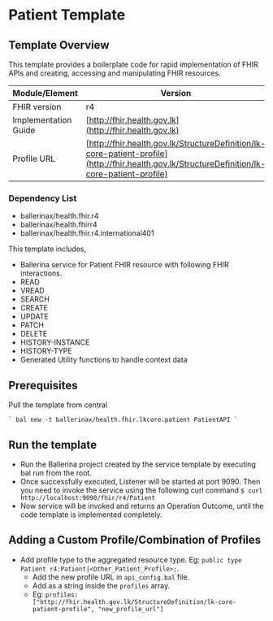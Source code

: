 

# Patient Template

## Template Overview

This template provides a boilerplate code for rapid implementation of FHIR APIs and creating, accessing and manipulating FHIR resources.


| Module/Element       | Version |
|---| --- |
| FHIR version         | r4 |
| Implementation Guide | [http://fhir.health.gov.lk](http://fhir.health.gov.lk) |
| Profile URL          |[http://fhir.health.gov.lk/StructureDefinition/lk-core-patient-profile](http://fhir.health.gov.lk/StructureDefinition/lk-core-patient-profile)|

### Dependency List

- ballerinax/health.fhir.r4
- ballerinax/health.fhirr4
- ballerinax/health.fhir.r4.international401

This template includes,

- Ballerina service for Patient FHIR resource with following FHIR interactions.
- READ
- VREAD
- SEARCH
- CREATE
- UPDATE
- PATCH
- DELETE
- HISTORY-INSTANCE
- HISTORY-TYPE
- Generated Utility functions to handle context data

## Prerequisites

Pull the template from central

    ` bal new -t ballerinax/health.fhir.lkcore.patient PatientAPI `

## Run the template
- Run the Ballerina project created by the service template by executing bal run from the root.
- Once successfully executed, Listener will be started at port 9090. Then you need to invoke the service using the following curl command
    ` $ curl http://localhost:9090/fhir/r4/Patient `
- Now service will be invoked and returns an Operation Outcome, until the code template is implemented completely.

## Adding a Custom Profile/Combination of Profiles

- Add profile type to the aggregated resource type. Eg: `public type Patient r4:Patient|<Other_Patient_Profile>;`.
    - Add the new profile URL in `api_config.bal` file.
    - Add as a string inside the `profiles` array.
    - Eg: `profiles: ["http://fhir.health.gov.lk/StructureDefinition/lk-core-patient-profile", "new_profile_url"]`
